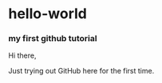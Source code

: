 # hello-world
### my first github tutorial

Hi there,

Just trying out GitHub here for the first time. 
